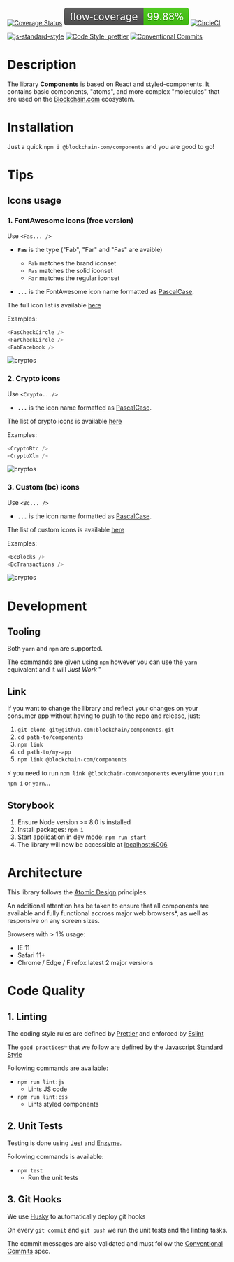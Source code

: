 [![Coverage Status](https://coveralls.io/repos/github/blockchain/components/badge.svg?branch=master)](https://coveralls.io/github/blockchain/components?branch=master)
[![Flow Coverage](artifacts/flow-coverage-badge.svg)](http://flow.org)
[![CircleCI](https://circleci.com/gh/blockchain/components/tree/master.svg?style=svg)](https://circleci.com/gh/blockchain/components/tree/master)

[![js-standard-style](https://img.shields.io/badge/code%20style-standard-brightgreen.svg)](http://standardjs.com)
[![Code Style: prettier](https://img.shields.io/badge/code_style-prettier-ff69b4.svg?style=flat-square)](https://github.com/prettier/prettier)
[![Conventional Commits](https://img.shields.io/badge/Conventional%20Commits-1.0.0-green.svg)](https://conventionalcommits.org)

# Description
The library **Components** is based on React and styled-components. It contains basic components, "atoms", and more complex "molecules" that are used on the [Blockchain.com](https://www.blockchain.com) ecosystem.

# Installation

Just a quick `npm i @blockchain-com/components` and you are good to go!

# Tips

## Icons usage

### 1. FontAwesome icons (free version)
Use `<Fas... />`

* **`Fas`** is the type ("Fab", "Far" and "Fas" are avaible)
  * `Fab` matches the brand iconset
  * `Fas` matches the solid iconset
  * `Far` matches the regular iconset

* **`...`** is the FontAwesome icon name formatted as [PascalCase](http://wiki.c2.com/?PascalCase).

The full icon list is available [here](https://fontawesome.com/icons)

Examples:

```javascript
<FasCheckCircle />
<FarCheckCircle />
<FabFacebook />
```

![cryptos](https://cldup.com/Zk6b878l6f.png)

### 2. Crypto icons
Use `<Crypto.../>`

* **`...`** is the icon name formatted as [PascalCase](http://wiki.c2.com/?PascalCase).

The list of crypto icons is available [here](http://cryptoicons.co/)

Examples:

```javascript
<CryptoBtc />
<CryptoXlm />
```

![cryptos](https://cldup.com/zp5HYSkfv6.png)

### 3. Custom (bc) icons
Use `<Bc... />`

* **`...`** is the icon name formatted as [PascalCase](http://wiki.c2.com/?PascalCase).

The list of custom icons is available [here](https://github.com/blockchain/components/blob/master/src/Atoms/Icons/custom/index.js)

Examples:

```javascript
<BcBlocks />
<BcTransactions />
```

![cryptos](https://cldup.com/xMP2jL1hjW.png)

# Development

## Tooling

Both `yarn` and `npm` are supported.

The commands are given using `npm` however you can use the `yarn` equivalent and it will *Just Work™*

## Link

If you want to change the library and reflect your changes on your consumer app without having to push to the repo and release, just:

1. `git clone git@github.com:blockchain/components.git`
2. `cd path-to/components`
3. `npm link`
4. `cd path-to/my-app`
5. `npm link @blockchain-com/components`

:zap: you need to run `npm link @blockchain-com/components` everytime you run `npm i` or `yarn`...

## Storybook

1. Ensure Node version >= 8.0 is installed
2. Install packages: `npm i`
3. Start application in dev mode: `npm run start`
4. The library will now be accessible at [localhost:6006](http://localhost:6006)

# Architecture
This library follows the [Atomic Design](http://atomicdesign.bradfrost.com/chapter-2/) principles.

An additional attention has be taken to ensure that all components are available and fully functional accross major web browsers*, as well as responsive on any screen sizes.

Browsers with > 1% usage:
* IE 11
* Safari 11+
* Chrome / Edge / Firefox latest 2 major versions

# Code Quality

## 1. Linting
The coding style rules are defined by [Prettier](https://prettier.io/) and enforced by [Eslint](https://eslint.org)

The ```good practices™``` that we follow are defined by the [Javascript Standard Style](https://standardjs.com/rules.html)

Following commands are available:
* `npm run lint:js`
  * Lints JS code
* `npm run lint:css`
  * Lints styled components

## 2. Unit Tests

Testing is done using [Jest](https://facebook.github.io/jest/) and [Enzyme](http://airbnb.io/enzyme/).

Following commands is available:
* `npm test`
  * Run the unit tests


## 3. Git Hooks
We use [Husky](https://github.com/typicode/husky) to automatically deploy git hooks

On every `git commit` and `git push` we run the unit tests and the linting tasks.

The commit messages are also validated and must follow the [Conventional Commits](https://conventionalcommits.org/) spec.
